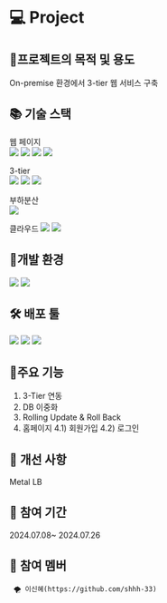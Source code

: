 # 💻 Project 


## 🎈프로젝트의 목적 및 용도
On-premise 환경에서 3-tier 웹 서비스 구축

## 📚 기술 스택
웹 페이지   
<img src="https://img.shields.io/badge/JAVA-007396?style=flat-square&logo=java&logoColor=white">
<img src="https://img.shields.io/badge/Jsp-e76f00?style=flat-square&logo=Jsp&logoColor=white">
<img src="https://img.shields.io/badge/css-1572B6?style=flat-square&logo=css3&logoColor=white"/>
<img src="https://img.shields.io/badge/bootstrap-7952B3?style=flat-square&logo=bootstrap&logoColor=white">

3-tier   
<img src="https://img.shields.io/badge/Nginx 1.14-009639?style=flat-square&logo=NGINX&logoColor=white">
<img src="https://img.shields.io/badge/apache tomcat 9.0.71-F8DC75?style=flat-square&logo=apachetomcat&logoColor=white">
<img src="https://img.shields.io/badge/mariaDB-003545?style=flat-square&logo=mariaDB&logoColor=white"> 

부하분산   
<img src="https://img.shields.io/badge/Apache Jmeter 5.6.3-D22128?style=flat-square&logo=Apache JMeter&logoColor=white">

클라우드
<img src="https://img.shields.io/badge/Docker-2496ED?style=flat-square&logo=Docker&logoColor=white"/> <img src="https://img.shields.io/badge/kubernetes-326CE5?style=flat-square&logo=kubernetes&logoColor=white"/>  


## 🌳개발 환경
  <img src="https://img.shields.io/badge/Ubuntu 20.04-E95420?style=flat-square&logo=Ubuntu&logoColor=white"/> <img src="https://img.shields.io/badge/linux-FCC624?style=flat-square&logo=linux&logoColor=black"/>


## 🛠️ 배포 툴
<img src="https://img.shields.io/badge/Argo CD-EF7B4D?style=flat-square&logo=Argo&logoColor=white"/> <img src="https://img.shields.io/badge/Git-F05032?style=flat-square&logo=git&logoColor=white"/>
<img src="https://img.shields.io/badge/GitHub-181717?style=flat-square&logo=GitHub&logoColor=white"/>


## 🎈주요 기능
>>
>>
   1) 3-Tier 연동
   2) DB 이중화
   3) Rolling Update & Roll Back
   4) 홈페이지
       4.1) 회원가입
       4.2) 로그인
       

            

## 🎈 개선 사항 
Metal LB

## 🎈 참여 기간
2024.07.08~ 2024.07.26
    
    
    
    
## 🎈 참여 멤버
     🌪 이신혜(https://github.com/shhh-33) 
